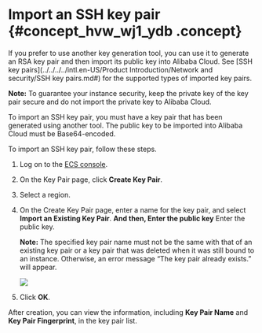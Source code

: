 # Import an SSH key pair {#concept_hvw_wj1_ydb .concept}

If you prefer to use another key generation tool, you can use it to generate an RSA key pair and then import its public key into Alibaba Cloud. See [SSH key pairs](../../../../intl.en-US/Product Introduction/Network and security/SSH key pairs.md#) for the supported types of imported key pairs.

**Note:** To guarantee your instance security, keep the private key of the key pair secure and do not import the private key to Alibaba Cloud.

To import an SSH key pair, you must have a key pair that has been generated using another tool. The public key to be imported into Alibaba Cloud must be Base64-encoded.

To import an SSH key pair, follow these steps.

1.  Log on to the [ECS console](https://ecs.console.aliyun.com/#/home).
2.  On the Key Pair page, click **Create Key Pair**.
3.  Select a region.
4.  On the Create Key Pair page, enter a name for the key pair, and select **Import an Existing Key Pair**. **And then, Enter the public key** Enter the public key.

    **Note:** The specified key pair name must not be the same with that of an existing key pair or a key pair that was deleted when it was still bound to an instance. Otherwise, an error message “The key pair already exists.” will appear.

    ![](http://static-aliyun-doc.oss-cn-hangzhou.aliyuncs.com/assets/img/9729/15331248484670_en-US.png)

5.  Click **OK**.

After creation, you can view the information, including **Key Pair Name** and **Key Pair Fingerprint**, in the key pair list.

